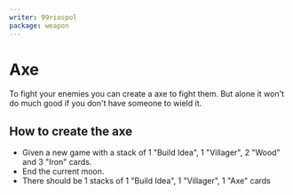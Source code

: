 ```yaml
---
writer: 99riospol
package: weapon
---
```


# Axe

To fight your enemies you can create a axe to fight them.
But alone it won't do much good if you don't have someone to wield it.

## How to create the axe
 * Given a new game with a stack of 1 "Build Idea", 1 "Villager", 2 "Wood" and 3 "Iron" cards.
 * End the current moon.
 * There should be 1 stacks of 1 "Build Idea", 1 "Villager", 1 "Axe" cards
